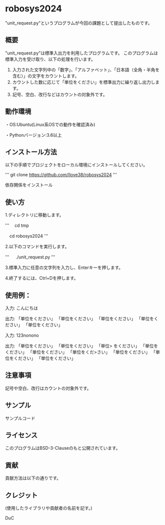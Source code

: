# robosys2024

"unit_request.py"というプログラムが今回の課題として提出したものです。

## 概要
 "unit_request.py"は標準入出力を利用したプログラムです。
 このプログラムは標準入力を受け取り、以下の処理を行います。
 1. 入力された文字列中の「数字」、「アルファベット」、「日本語（全角・半角を含む）」の文字をカウントします。
 2. カウントした数に応じて「単位をください」を標準出力に繰り返し出力します。
 3. 記号、空白、改行などはカウントの対象外です。

## 動作環境

・OS:Ubuntu(Linux系OSでの動作を確認済み)

・Pythonバージョン:3.6以上

## インストール方法

以下の手順でプロジェクトをローカル環境にインストールしてください。

'''
git clone https://github.com/Ilove38/robosys2024
'''

依存関係をインストール


## 使い方
 1.ディレクトリに移動します。

'''
　cd tmp

　cd robosys2024
'''
 
 2.以下のコマンドを実行します。

'''
　 ./unit_request.py
'''

 3.標準入力に任意の文字列を入力し、Enterキーを押します。

 4.終了するには、Ctrl+Dを押します。



## 使用例：

  入力: こんにちは

  出力: 「単位をください」 「単位をください」 「単位をください」 「単位をください」 「単位をください」

 
 入力: 123nonono

 出力: 「単位をください」 「単位をください」 「単位>
をください」 「単位をください」 「単位をください」 「単位をくだ>さい」 「単位をください」 「単位をください」 「単位をください」                                                             
## 注意事項
記号や空白、改行はカウントの対象外です。

## サンプル
サンプルコード

## ライセンス
このプログラムはBSD-3-Clauseのもと公開されています。

## 貢献
貢献方法は以下の通りです。

## クレジット
(使用したライブラリや貢献者の名前を記す。)


DuC
